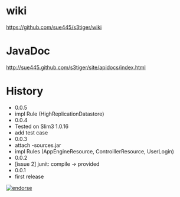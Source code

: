 # wiki
https://github.com/sue445/s3tiger/wiki

# JavaDoc
http://sue445.github.com/s3tiger/site/apidocs/index.html

# History
* 0.0.5
 * impl Rule (HighReplicationDatastore)
* 0.0.4
 * Tested on Slim3 1.0.16
 * add test case
* 0.0.3
 * attach -sources.jar
 * impl Rules (AppEngineResource, ControillerResource, UserLogin)
* 0.0.2
 * [issue 2] junit: compile -> provided
* 0.0.1
 * first release

[![endorse](http://api.coderwall.com/sue445/endorsecount.png)](http://coderwall.com/sue445)

